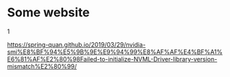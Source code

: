 # Some website

1 

https://spring-quan.github.io/2019/03/29/nvidia-smi%E8%BF%94%E5%9B%9E%E9%94%99%E8%AF%AF%E4%BF%A1%E6%81%AF%E2%80%98Failed-to-initialize-NVML-Driver-library-version-mismatch%E2%80%99/



